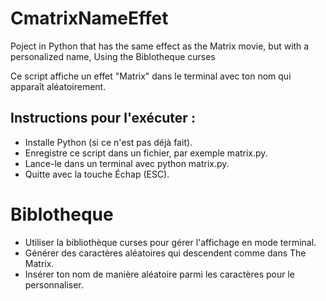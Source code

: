 # CmatrixNameEffet

Poject in Python that has the same effect as the Matrix movie, but with a personalized name,
Using the Biblotheque curses

Ce script affiche un effet "Matrix" dans le terminal avec ton nom qui apparaît aléatoirement.
## Instructions pour l'exécuter :

- Installe Python (si ce n'est pas déjà fait).
- Enregistre ce script dans un fichier, par exemple matrix.py.
- Lance-le dans un terminal avec python matrix.py.
- Quitte avec la touche Échap (ESC).

# Biblotheque

- Utiliser la bibliothèque curses pour gérer l'affichage en mode terminal.
- Générer des caractères aléatoires qui descendent comme dans The Matrix.
- Insérer ton nom de manière aléatoire parmi les caractères pour le personnaliser.